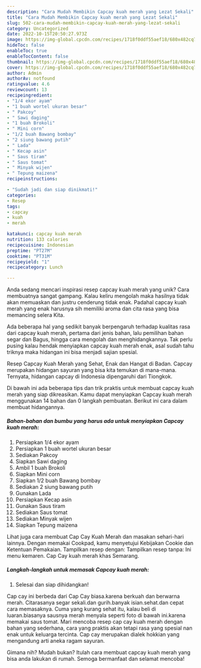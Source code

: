 ```yaml
---
description: "Cara Mudah Membikin Capcay kuah merah yang Lezat Sekali"
title: "Cara Mudah Membikin Capcay kuah merah yang Lezat Sekali"
slug: 502-cara-mudah-membikin-capcay-kuah-merah-yang-lezat-sekali
category: Uncategorized
date: 2022-10-15T20:50:27.973Z
image: https://img-global.cpcdn.com/recipes/1718f0ddf55aef18/680x482cq70/capcay-kuah-merah-foto-resep-utama.jpg
hideToc: false
enableToc: true
enableTocContent: false
thumbnail: https://img-global.cpcdn.com/recipes/1718f0ddf55aef18/680x482cq70/capcay-kuah-merah-foto-resep-utama.jpg
cover: https://img-global.cpcdn.com/recipes/1718f0ddf55aef18/680x482cq70/capcay-kuah-merah-foto-resep-utama.jpg
author: Admin
authorAv: notfound
ratingvalue: 4.6
reviewcount: 13
recipeingredient:
- "1/4 ekor ayam"
- "1 buah wortel ukuran besar"
- " Pakcoy"
- " Sawi daging"
- "1 buah Brokoli"
- " Mini corn"
- "1/2 buah Bawang bombay"
- "2 siung bawang putih"
- " Lada"
- " Kecap asin"
- " Saus tiram"
- " Saus tomat"
- " Minyak wijen"
- " Tepung maizena"
recipeinstructions:

- "Sudah jadi dan siap dinikmati!"
categories:
- Resep
tags:
- capcay
- kuah
- merah

katakunci: capcay kuah merah 
nutrition: 133 calories
recipecuisine: Indonesian
preptime: "PT27M"
cooktime: "PT31M"
recipeyield: "1"
recipecategory: Lunch

---
```





Anda sedang mencari inspirasi resep capcay kuah merah yang unik? Cara membuatnya sangat gampang. Kalau keliru mengolah maka hasilnya tidak akan memuaskan dan justru cenderung tidak enak. Padahal capcay kuah merah yang enak harusnya sih memiliki aroma dan cita rasa yang bisa memancing selera Kita.





Ada beberapa hal yang sedikit banyak berpengaruh terhadap kualitas rasa dari capcay kuah merah, pertama dari jenis bahan, lalu pemilihan bahan segar dan Bagus, hingga cara mengolah dan menghidangkannya. Tak perlu pusing kalau hendak menyiapkan capcay kuah merah enak,      asal sudah tahu triknya maka hidangan ini bisa menjadi sajian spesial.














Resep Capcay Kuah Merah yang Sehat, Enak dan Hangat di Badan. Capcay merupakan hidangan sayuran yang bisa kita temukan di mana-mana. Ternyata, hidangan capcay di Indonesia dipengaruhi dari Tiongkok.






Di bawah ini ada beberapa tips dan trik praktis untuk membuat capcay kuah merah yang siap dikreasikan. Kamu dapat menyiapkan Capcay kuah merah menggunakan 14 bahan dan 0 langkah pembuatan. Berikut ini cara dalam membuat hidangannya.

<!--inarticleads1-->

##### Bahan-bahan dan bumbu yang harus ada untuk menyiapkan Capcay kuah merah:

1. Persiapkan 1/4 ekor ayam
1. Persiapkan 1 buah wortel ukuran besar
1. Sediakan  Pakcoy
1. Siapkan  Sawi daging
1. Ambil 1 buah Brokoli
1. Siapkan  Mini corn
1. Siapkan 1/2 buah Bawang bombay
1. Sediakan 2 siung bawang putih
1. Gunakan  Lada
1. Persiapkan  Kecap asin
1. Gunakan  Saus tiram
1. Sediakan  Saus tomat
1. Sediakan  Minyak wijen
1. Siapkan  Tepung maizena


Lihat juga cara membuat Cap Cay Kuah Merah dan masakan sehari-hari lainnya. Dengan memakai Cookpad, kamu menyetujui Kebijakan Cookie dan Ketentuan Pemakaian. Tampilkan resep dengan: Tampilkan resep tanpa: Ini menu kemaren. Cap Cay kuah merah khas Semarang. 

<!--inarticleads2-->

##### Langkah-langkah untuk memasak Capcay kuah merah:


1. Selesai dan siap dihidangkan!

Cap cay ini berbeda dari Cap Cay biasa.karena berkuah dan berwarna merah. Citarasanya segar sekali.dan gurih.banyak isian.sehat.dan cepat cara memasaknya. Cuma yang kurang sehat itu, kalau beli di luaran.biasanya sausnya merah menyala seperti foto di bawah ini.karena memakai saus tomat. Mari mencoba resep cap cay kuah merah dengan bahan yang sederhana, cara yang praktis akan tetapi rasa yang spesial nan enak untuk keluarga tercinta. Cap cay merupakan dialek hokkian yang mengandung arti aneka ragam sayuran. 

Gimana nih? Mudah bukan? Itulah cara membuat capcay kuah merah yang bisa anda lakukan di rumah. Semoga bermanfaat dan selamat mencoba!
